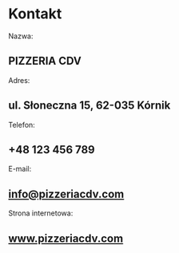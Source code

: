 # Kontakt




Nazwa: 
## PIZZERIA CDV

Adres: 
## ul. Słoneczna 15, 62-035 Kórnik

Telefon:
## +48 123 456 789

E-mail:
## info@pizzeriacdv.com

Strona internetowa:
## www.pizzeriacdv.com
